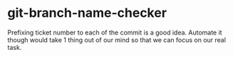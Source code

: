 git-branch-name-checker
=======================

Prefixing ticket number to each of the commit is a good idea. 
Automate it though would take 1 thing out of our mind so that we can focus on our real task.

